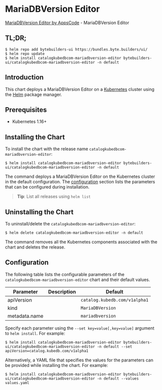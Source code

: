 # MariaDBVersion Editor

[MariaDBVersion Editor by AppsCode](https://byte.builders) - MariaDBVersion Editor

## TL;DR;

```console
$ helm repo add bytebuilders-ui https://bundles.byte.builders/ui/
$ helm repo update
$ helm install catalogkubedbcom-mariadbversion-editor bytebuilders-ui/catalogkubedbcom-mariadbversion-editor -n default
```

## Introduction

This chart deploys a MariaDBVersion Editor on a [Kubernetes](http://kubernetes.io) cluster using the [Helm](https://helm.sh) package manager.

## Prerequisites

- Kubernetes 1.16+

## Installing the Chart

To install the chart with the release name `catalogkubedbcom-mariadbversion-editor`:

```console
$ helm install catalogkubedbcom-mariadbversion-editor bytebuilders-ui/catalogkubedbcom-mariadbversion-editor -n default
```

The command deploys a MariaDBVersion Editor on the Kubernetes cluster in the default configuration. The [configuration](#configuration) section lists the parameters that can be configured during installation.

> **Tip**: List all releases using `helm list`

## Uninstalling the Chart

To uninstall/delete the `catalogkubedbcom-mariadbversion-editor`:

```console
$ helm delete catalogkubedbcom-mariadbversion-editor -n default
```

The command removes all the Kubernetes components associated with the chart and deletes the release.

## Configuration

The following table lists the configurable parameters of the `catalogkubedbcom-mariadbversion-editor` chart and their default values.

|   Parameter   | Description |            Default            |
|---------------|-------------|-------------------------------|
| apiVersion    |             | `catalog.kubedb.com/v1alpha1` |
| kind          |             | `MariaDBVersion`              |
| metadata.name |             | `mariadbversion`              |


Specify each parameter using the `--set key=value[,key=value]` argument to `helm install`. For example:

```console
$ helm install catalogkubedbcom-mariadbversion-editor bytebuilders-ui/catalogkubedbcom-mariadbversion-editor -n default --set apiVersion=catalog.kubedb.com/v1alpha1
```

Alternatively, a YAML file that specifies the values for the parameters can be provided while
installing the chart. For example:

```console
$ helm install catalogkubedbcom-mariadbversion-editor bytebuilders-ui/catalogkubedbcom-mariadbversion-editor -n default --values values.yaml
```
